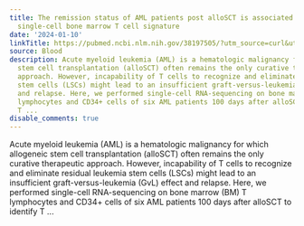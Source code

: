 ```yaml
---
title: The remission status of AML patients post alloSCT is associated with a distinct
  single-cell bone marrow T cell signature
date: '2024-01-10'
linkTitle: https://pubmed.ncbi.nlm.nih.gov/38197505/?utm_source=curl&utm_medium=rss&utm_campaign=journals&utm_content=7603509&fc=None&ff=20240111170659&v=2.18.0
source: Blood
description: Acute myeloid leukemia (AML) is a hematologic malignancy for which allogeneic
  stem cell transplantation (alloSCT) often remains the only curative therapeutic
  approach. However, incapability of T cells to recognize and eliminate residual leukemia
  stem cells (LSCs) might lead to an insufficient graft-versus-leukemia (GvL) effect
  and relapse. Here, we performed single-cell RNA-sequencing on bone marrow (BM) T
  lymphocytes and CD34+ cells of six AML patients 100 days after alloSCT to identify
  T ...
disable_comments: true
---
```

Acute myeloid leukemia (AML) is a hematologic malignancy for which allogeneic stem cell transplantation (alloSCT) often remains the only curative therapeutic approach. However, incapability of T cells to recognize and eliminate residual leukemia stem cells (LSCs) might lead to an insufficient graft-versus-leukemia (GvL) effect and relapse. Here, we performed single-cell RNA-sequencing on bone marrow (BM) T lymphocytes and CD34+ cells of six AML patients 100 days after alloSCT to identify T ...
